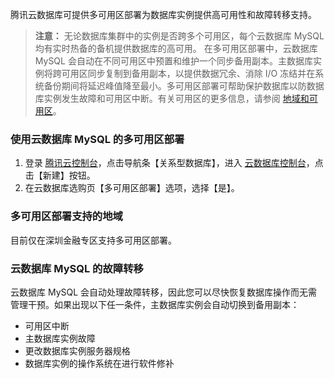 腾讯云数据库可提供多可用区部署为数据库实例提供高可用性和故障转移支持。
>**注意：**
	无论数据库集群中的实例是否跨多个可用区，每个云数据库 MySQL 均有实时热备的备机提供数据库的高可用。
在多可用区部署中，云数据库 MySQL 会自动在不同可用区中预置和维护一个同步备用副本。主数据库实例将跨可用区同步复制到备用副本，以提供数据冗余、消除 I/O 冻结并在系统备份期间将延迟峰值降至最小。多可用区部署可帮助保护数据库以防数据库实例发生故障和可用区中断。有关可用区的更多信息，请参阅 [地域和可用区](https://www.qcloud.com/document/product/236/8458)。

### 使用云数据库 MySQL 的多可用区部署
1. 登录 [腾讯云控制台][1]，点击导航条【关系型数据库】，进入 [云数据库控制台][2]，点击【新建】按钮。
2. 在云数据库选购页【多可用区部署】选项，选择【是】。

### 多可用区部署支持的地域
目前仅在深圳金融专区支持多可用区部署。

### 云数据库 MySQL 的故障转移
云数据库 MySQL 会自动处理故障转移，因此您可以尽快恢复数据库操作而无需管理干预。如果出现以下任一条件，主数据库实例会自动切换到备用副本：
* 可用区中断
* 主数据库实例故障
* 更改数据库实例服务器规格
* 数据库实例的操作系统在进行软件修补  

[1]:	https://console.qcloud.com/
[2]:	https://console.qcloud.com/cdb/
